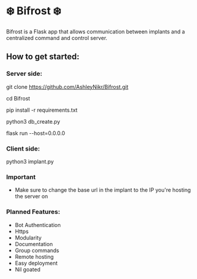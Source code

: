 # ❄️ Bifrost ❄️

Bifrost is a Flask app that allows communication between implants and a centralized command
and control server.

## How to get started:

### Server side:

git clone https://github.com/AshleyNikr/Bifrost.git

cd Bifrost

pip install -r requirements.txt

python3 db_create.py

flask run --host=0.0.0.0

### Client side:

python3 implant.py

### Important

- Make sure to change the base url in the implant to the IP you're hosting
the server on

### Planned Features:

- Bot Authentication
- Https
- Modularity
- Documentation
- Group commands
- Remote hosting
- Easy deployment
- Nil goated
